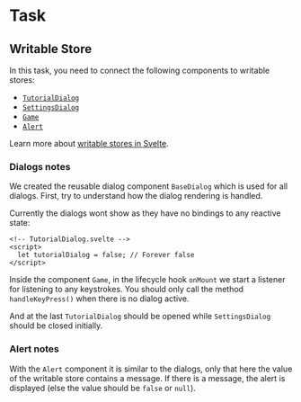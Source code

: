# Task

## Writable Store

In this task, you need to connect the following components to writable stores:

- [`TutorialDialog`](./src/components/dialogs/TutorialDialog.svelte)
- [`SettingsDialog`](./src/components/dialogs/SettingsDialog.svelte)
- [`Game`](./src/components/game/Game.svelte)
- [`Alert`](./src/components/alerts/Alert.svelte)

Learn more about [writable stores in Svelte](https://svelte.dev/tutorial/writable-stores).

### Dialogs notes

We created the reusable dialog component `BaseDialog` which is used for all dialogs. First, try to understand how the dialog rendering is handled.

Currently the dialogs wont show as they have no bindings to any reactive state:

```svelte
<!-- TutorialDialog.svelte -->
<script>
  let tutorialDialog = false; // Forever false
</script>
```

Inside the component `Game`, in the lifecycle hook `onMount` we start a listener for listening to any keystrokes. You should only call the method `handleKeyPress()` when there is no dialog active.

And at the last `TutorialDialog` should be opened while `SettingsDialog` should be closed initially.

### Alert notes

With the `Alert` component it is similar to the dialogs, only that here the value of the writable store contains a message. If there is a message, the alert is displayed (else the value should be `false` or `null`).
